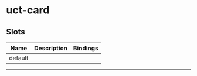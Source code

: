 # uct-card

## Slots

| Name    | Description | Bindings |
| ------- | ----------- | -------- |
| default |             |          |

---
